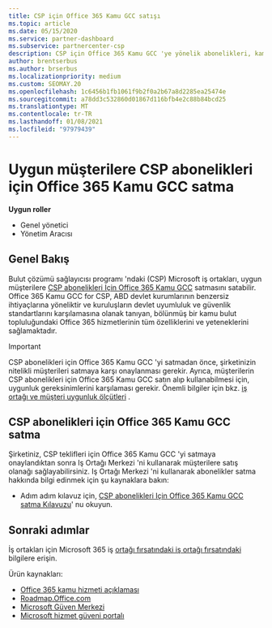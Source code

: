 ```yaml
---
title: CSP için Office 365 Kamu GCC satışı
ms.topic: article
ms.date: 05/15/2020
ms.service: partner-dashboard
ms.subservice: partnercenter-csp
description: CSP için Office 365 Kamu GCC 'ye yönelik abonelikleri, kamu Birleşik Devletler kamu müşterilerine veya yüklenicilerine satmaya yönelik adımları ve gereksinimleri öğrenin.
author: brentserbus
ms.author: brserbus
ms.localizationpriority: medium
ms.custom: SEOMAY.20
ms.openlocfilehash: 1c6456b1fb1061f9b2f0a2b67a8d2285ea25474e
ms.sourcegitcommit: a78dd3c532860d01867d116bfb4e2c88b84bcd25
ms.translationtype: MT
ms.contentlocale: tr-TR
ms.lasthandoff: 01/08/2021
ms.locfileid: "97979439"
---
```

# <a name="sell-office-365-government-gcc-for-csp-subscriptions-to-qualified-customers"></a>Uygun müşterilere CSP abonelikleri için Office 365 Kamu GCC satma

**Uygun roller**

- Genel yönetici
- Yönetim Aracısı


## <a name="overview"></a>Genel Bakış

Bulut çözümü sağlayıcısı programı 'ndaki (CSP) Microsoft iş ortakları, uygun müşterilere [CSP abonelikleri Için Office 365 Kamu GCC](https://www.microsoft.com/microsoft-365/partners/governmentforCSP) satmasını satabilir. Office 365 Kamu GCC for CSP, ABD devlet kurumlarının benzersiz ihtiyaçlarına yöneliktir ve kuruluşların devlet uyumluluk ve güvenlik standartlarını karşılamasına olanak tanıyan, bölünmüş bir kamu bulut topluluğundaki Office 365 hizmetlerinin tüm özelliklerini ve yeteneklerini sağlamaktadır. 

>[!IMPORTANT] 
>CSP abonelikleri için Office 365 Kamu GCC 'yi satmadan önce, şirketinizin nitelikli müşterileri satmaya karşı onaylanması gerekir. Ayrıca, müşterilerin CSP abonelikleri için Office 365 Kamu GCC satın alıp kullanabilmesi için, uygunluk gereksinimlerini karşılaması gerekir. Önemli bilgiler için bkz. [iş ortağı ve müşteri uygunluk ölçütleri](csp-gcc-validate.md) .


## <a name="sell-office-365-government-gcc-for-csp-subscriptions"></a>CSP abonelikleri için Office 365 Kamu GCC satma

Şirketiniz, CSP teklifleri için Office 365 Kamu GCC 'yi satmaya onaylandıktan sonra Iş Ortağı Merkezi 'ni kullanarak müşterilere satış olanağı sağlayabilirsiniz. Iş Ortağı Merkezi 'ni kullanarak abonelikler satma hakkında bilgi edinmek için şu kaynaklara bakın: 

- Adım adım kılavuz için, [CSP abonelikleri Için Office 365 Kamu GCC satma Kılavuzu](https://go.microsoft.com/fwlink/?linkid=2007323)' nu okuyun.  


## <a name="next-steps"></a>Sonraki adımlar

İş ortakları için Microsoft 365 iş [ortağı fırsatındaki iş ortağı fırsatındaki](https://www.microsoft.com/microsoft-365/partners/governmentforCSP) bilgilere erişin.

Ürün kaynakları:

- [Office 365 kamu hizmeti açıklaması](/office365/servicedescriptions/office-365-platform-service-description/office-365-us-government/office-365-us-government)
- [Roadmap.Office.com](https://products.office.com/business/office-365-roadmap)
- [Microsoft Güven Merkezi](https://www.microsoft.com/TrustCenter/)
- [Microsoft hizmet güveni portalı](https://aka.ms/STP)
